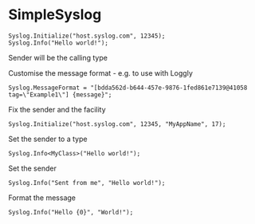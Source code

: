 SimpleSyslog
============

    Syslog.Initialize("host.syslog.com", 12345);
    Syslog.Info("Hello world!");
    
Sender will be the calling type

Customise the message format - e.g. to use with Loggly

    Syslog.MessageFormat = "[bdda562d-b644-457e-9876-1fed861e7139@41058 tag=\"Example1\"] {message}"; 
    
Fix the sender and the facility

    Syslog.Initialize("host.syslog.com", 12345, "MyAppName", 17);

Set the sender to a type

    Syslog.Info<MyClass>("Hello world!");
    
Set the sender

    Syslog.Info("Sent from me", "Hello world!");
    
Format the message

    Syslog.Info("Hello {0}", "World!");
